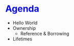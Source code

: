 <!-- .slide: data-background-image="http://az616578.vo.msecnd.net/files/2017/03/25/636260738973737654-1636860712_agenda.jpg" .style : “color:green” -->
# <span style="color:blue">Agenda</span>

* Hello World
* Ownership
	* Reference & Borrowing
* Lifetimes
